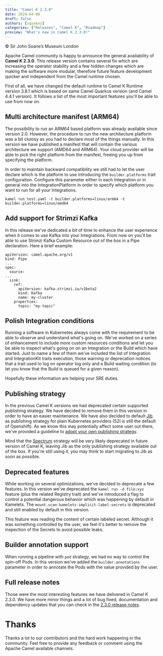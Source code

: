```yaml
---
title: "Camel K 2.3.0"
date: 2024-04-08
draft: false
authors: [squakez]
categories: ["Releases", "Camel K", "Roadmap"]
preview: "What's new in Camel K 2.3.0!"
---
```

© Sir John Soane’s Museum London

Apache Camel community is happy to announce the general availability of **Camel K 2.3.0**. This release version contains several fix which are increasing the operator stability and a few hidden changes which are making the software more modular, therefore future feature development quicker and independent from the Camel runtime chosen.

First of all, we have changed the default runtime to Camel K Runtime version 3.8.1 which is based on same Camel Quarkus version (and Camel 4.4.1 version). It follows a list of the most important features you'll be able to use from now on.

## Multi architecture manifest (ARM64)
The possibility to run an ARM64 based platform was already available since version 2.0. However, the procedure to run the new architecture platform was a bit clumsy as you had to declare most of the things manually. In this version we have published a manifest that will contain the various architecture we support (AMD64 and ARM64). Your cloud provider will be able to pick the right platform from the manifest, freeing you up from specifying the platform.

In order to maintain backward compatibility we still had to let the user declare which is the platform to use introducing the `builder.platforms` trait configuration. Configure this parameter either in each Integration or in general into the IntegrationPlatform in order to specify which platform you want to run for all your Integrations.
```
kamel run test.yaml -t builder.platforms=linux/arm64 -t builder.platforms=linux/amd64

```

## Add support for Strimzi Kafka
In this release we've dedicated a bit of time to enhance the user experience when it comes to use Kafka into your Integrations. From now on you'll be able to use Strimzi Kafka Custom Resource out of the box in a Pipe declaration. Here a brief example:
```
apiVersion: camel.apache.org/v1
kind: Pipe
...
spec:
  source:
...
  sink:
    ref:
      apiVersion: kafka.strimzi.io/v1beta2
      kind: Kafka
      name: my-cluster
    properties:
      topic: "my-topic"
```

## Polish Integration conditions
Running a software in Kubernetes always come with the requirement to be able to observe and understand what's going on. We've worked on a series of enhancement to include more custom resources conditions and let you be able to inspect what's going on on an Integration or the Build which have started. Just to name a few of them we've included the list of Integration and IntegrationKit traits execution, those warning or deprecation notices that a trait used to log on operator log only and a Build waiting condition (to let you know that the Build is queued for a given reason).

Hopefully these information are helping your SRE duties.

## Publishing strategy
In the previous Camel K versions we had deprecated certain supported publishing strategy. We have decided to remove them in this version in order to have an easier maintenance. We have also decided to default [Jib](https://github.com/GoogleContainerTools/jib) as publishing strategy for plain Kubernetes providers (S2I is still the default of Openshift). As we know this may potentially affect some user out there, we've provided a guideline to [adopt your own publishing strategy](/camel-k/next/pipeline/pipeline.html#build-pipeline-examples-buildah).

Mind that the [Spectrum](https://github.com/container-tools/spectrum) strategy will be very likely deprecated in future version of Camel K, leaving Jib as the only publishing strategy available out of the box. If you're still using it, you may think to start migrating to Jib as soon as possible.

## Deprecated features
While working on several optimizations, we've decided to deprecate a few features. In this version we've deprecated the `kamel run -d file:xyz` feature (plus the related Registry trait) and we've introduced a flag to control a potential dangerous behavior which was happening by default in Kamelets. The `mount.scan-kamelets-implicit-label-secrets` is deprecated and still enabled by default in this version.

This feature was reading the content of certain labeled secret. Although it was something controlled by the user, we feel it's better to remove the inspection of the Secrets to avoid possible leaks.

## Builder annotation support
When running a pipeline with `pod` strategy, we had no way to control the spin-off Pods. In this version we've added the `builder.annotations` parameter in order to annotate the Pods with the value provided by the user.

## Full release notes

Those were the most interesting features we have delivered in Camel K 2.3.0. We have more minor things and a lot of bug fixed, documentation and dependency updates that you can check in the [2.3.0 release notes](https://github.com/apache/camel-k/releases/tag/v2.3.0).

# Thanks

Thanks a lot to our contributors and the hard work happening in the community. Feel free to provide any feedback or comment using the Apache Camel available channels.
